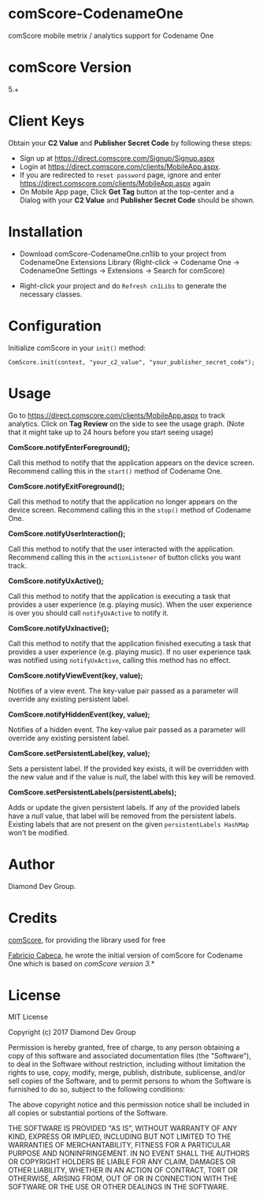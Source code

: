 # comScore-CodenameOne
comScore mobile metrix / analytics support for Codename One


comScore Version
================
5.+

Client Keys
===========

Obtain your **C2 Value** and **Publisher Secret Code** by following these steps:

 - Sign up at https://direct.comscore.com/Signup/Signup.aspx
 - Login at https://direct.comscore.com/clients/MobileApp.aspx.
 - If you are redirected to `reset password` page, ignore and enter https://direct.comscore.com/clients/MobileApp.aspx again
 - On Mobile App page, Click **Get Tag** button at the top-center and a Dialog with your **C2 Value** and **Publisher Secret Code** should be shown.


Installation
============

- Download comScore-CodenameOne.cn1lib to your project from CodenameOne Extensions Library (Right-click -> Codename One -> CodenameOne Settings -> Extensions -> Search for comScore)

- Right-click your project and do `Refresh cn1Libs` to generate the necessary classes.


Configuration
=============

Initialize comScore in your `init()` method:

    ComScore.init(context, "your_c2_value", "your_publisher_secret_code");


Usage
=====

Go to https://direct.comscore.com/clients/MobileApp.aspx to track analytics.
Click on **Tag Review** on the side to see the usage graph. (Note that it might take up to 24 hours before you start seeing usage)

**ComScore.notifyEnterForeground();**

Call this method to notify that the application appears on the device screen. Recommend calling this in the `start()` method of Codename One.

**ComScore.notifyExitForeground();**

Call this method to notify that the application no longer appears on the device screen. Recommend calling this in the `stop()` method of Codename One.

**ComScore.notifyUserInteraction();**

Call this method to notify that the user interacted with the application. Recommend calling this in the `actionListener` of button clicks you want track.

**ComScore.notifyUxActive();**

Call this method to notify that the application is executing a task that provides a user experience (e.g. playing music). When the user experience is over you should call `notifyUxActive` to notify it.

**ComScore.notifyUxInactive();**

Call this method to notify that the application finished executing a task that provides a user experience (e.g. playing music). If no user experience task was notified using `notifyUxActive`, calling this method has no effect.

**ComScore.notifyViewEvent(key, value);**

Notifies of a view event. The key-value pair passed as a parameter will override any existing persistent label.

**ComScore.notifyHiddenEvent(key, value);**

Notifies of a hidden event. The key-value pair passed as a parameter will override any existing persistent label.

**ComScore.setPersistentLabel(key, value);**

Sets a persistent label. If the provided key exists, it will be overridden with the new value and if the value is *null*, the label with this key will be removed.

**ComScore.setPersistentLabels(persistentLabels);**

Adds or update the given persistent labels. If any of the provided labels have a *null* value, that label will be removed from the persistent labels. Existing labels that are not present on the given `persistentLabels HashMap`  won't be modified.


Author
======

Diamond Dev Group.


Credits 
======

[comScore][1], for providing the library used for free

[Fabricio Cabeca][2], he wrote the initial version of comScore for Codename One which is based on *comScore version 3.*\*


License
=======

MIT License

Copyright (c) 2017 Diamond Dev Group

Permission is hereby granted, free of charge, to any person obtaining a copy
of this software and associated documentation files (the "Software"), to deal
in the Software without restriction, including without limitation the rights
to use, copy, modify, merge, publish, distribute, sublicense, and/or sell
copies of the Software, and to permit persons to whom the Software is
furnished to do so, subject to the following conditions:

The above copyright notice and this permission notice shall be included in all
copies or substantial portions of the Software.

THE SOFTWARE IS PROVIDED "AS IS", WITHOUT WARRANTY OF ANY KIND, EXPRESS OR
IMPLIED, INCLUDING BUT NOT LIMITED TO THE WARRANTIES OF MERCHANTABILITY,
FITNESS FOR A PARTICULAR PURPOSE AND NONINFRINGEMENT. IN NO EVENT SHALL THE
AUTHORS OR COPYRIGHT HOLDERS BE LIABLE FOR ANY CLAIM, DAMAGES OR OTHER
LIABILITY, WHETHER IN AN ACTION OF CONTRACT, TORT OR OTHERWISE, ARISING FROM,
OUT OF OR IN CONNECTION WITH THE SOFTWARE OR THE USE OR OTHER DEALINGS IN THE
SOFTWARE.


  [1]: http://www.comscore.com
  [2]: https://github.com/FabricioCabeca
